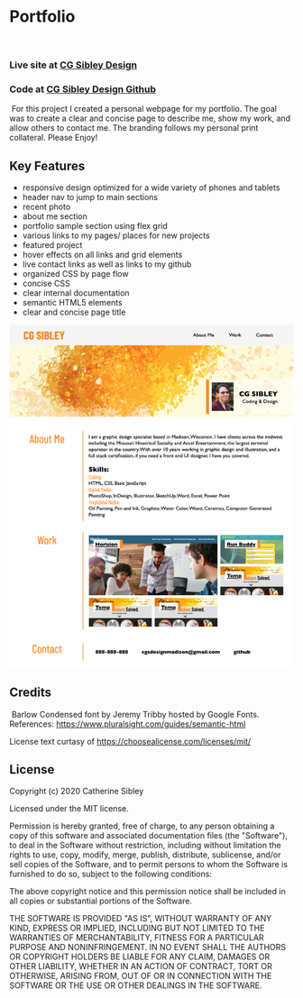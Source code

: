 # Portfolio
​

### Live site at [CG Sibley Design](https://cgsdesign.github.io/portfolio/)
### Code at [CG Sibley Design Github](https://github.com/cgsdesign/portfolio)
​
​For this project I created a personal webpage for my portfolio. The goal was to create a clear and concise page to describe me, show my work, and allow others to contact me.
The branding follows my personal print collateral. Please Enjoy!

## Key Features
* responsive design optimized for a wide variety of phones and tablets
* header nav to jump to main sections
* recent photo
* about me section
* portfolio sample section using flex grid 
* various links to my pages/ places for new projects
* featured project
* hover effects on all links and grid elements
* live contact links as well as links to my github
* organized CSS by page flow
* concise CSS
* clear internal documentation
* semantic HTML5 elements
* clear and concise page title


![Catherine Sibley Portfolio](assets/images/Portfolio-mockup.png)

## Credits
​
Barlow Condensed font by Jeremy Tribby hosted by Google Fonts.
​
​References: 
​https://www.pluralsight.com/guides/semantic-html

​License text curtasy of https://choosealicense.com/licenses/mit/
​
​
## License

Copyright (c) 2020 Catherine Sibley

Licensed under the MIT license.

Permission is hereby granted, free of charge, to any person obtaining a copy of this software and associated documentation files (the "Software"), to deal in the Software without restriction, including without limitation the rights to use, copy, modify, merge, publish, distribute, sublicense, and/or sell copies of the Software, and to permit persons to whom the Software is furnished to do so, subject to the following conditions:

The above copyright notice and this permission notice shall be included in all copies or substantial portions of the Software.

THE SOFTWARE IS PROVIDED "AS IS", WITHOUT WARRANTY OF ANY KIND, EXPRESS OR IMPLIED, INCLUDING BUT NOT LIMITED TO THE WARRANTIES OF MERCHANTABILITY,
FITNESS FOR A PARTICULAR PURPOSE AND NONINFRINGEMENT. IN NO EVENT SHALL THE
AUTHORS OR COPYRIGHT HOLDERS BE LIABLE FOR ANY CLAIM, DAMAGES OR OTHER
LIABILITY, WHETHER IN AN ACTION OF CONTRACT, TORT OR OTHERWISE, ARISING FROM, OUT OF OR IN CONNECTION WITH THE SOFTWARE OR THE USE OR OTHER DEALINGS IN THE SOFTWARE.
